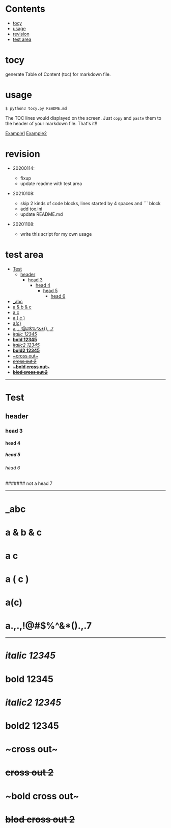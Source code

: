 # Contents
* [tocy](#tocy)
* [usage](#usage)
* [revision](#revision)
* [test area](#test-area)

# tocy
generate Table of Content (toc) for markdown file.

# usage

    $ python3 tocy.py README.md

The TOC lines would displayed on the screen. Just `copy` and `paste` them to
the header of your markdown file. That's it!!

[Example1](https://github.com/xinlin-z/teapot)
[Example2](https://github.com/xinlin-z/common)

# revision

* 20200114:
    - fixup
    - update readme with test area

* 20210108:
    - skip 2 kinds of code blocks, lines started by 4 spaces and ``` block
    - add tox.ini
    - update README.md

* 20201108:
    - write this script for my own usage

# test area

* [Test](#Test)
    * [header](#header)
        * [head 3](#head-3)
            * [head 4](#head-4)
                * [head 5](#head-5)
                    * [head 6](#head-6)
* [_abc](#_abc)
* [a & b & c](#a--b--c)
* [a       c](#a-------c)
* [a ( c )](#a--c-)
* [a(c)](#ac)
* [a.,.,!@#$%^&*().,.7](#a7)
* [*italic 12345*](#italic-12345)
* [**bold 12345**](#bold-12345)
* [_italic2 12345_](#italic2-12345)
* [__bold2 12345__](#bold2-12345)
* [~cross out~](#cross-out)
* [~~cross out 2~~](#cross-out-2)
* [**~bold cross out~**](#bold-cross-out)
* [__~~blod cross out 2~~__](#blod-cross-out-2)

---

# Test
## header
### head 3
#### head 4
##### head 5
###### head 6
####### not a head 7

***

# _abc
# a & b & c
# a       c
# a ( c )
# a(c)
# a.,.,!@#$%^&*().,.7

___

# *italic 12345*
# **bold 12345**
# _italic2 12345_
# __bold2 12345__
# ~cross out~
# ~~cross out 2~~
# **~bold cross out~**
# __~~blod cross out 2~~__

